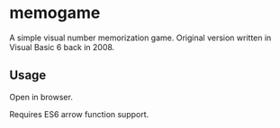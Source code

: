 # memogame

A simple visual number memorization game. Original version written in Visual Basic 6 back in 2008.

## Usage

Open in browser.

Requires ES6 arrow function support.
